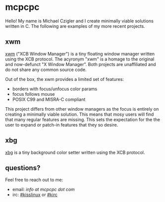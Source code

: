 # mcpcpc 

Hello! My name is Michael Czigler and I create minimally viable solutions written 
in C. The following are examples of my more recent projects.

## xwm

[xwm](https://github.com/mcpcpc/xwm) ("XCB Window Manager") is a tiny floating 
window manager written using the XCB protocol. The acyronym "xwm" is a homage 
to the original and now-defunct "X Window Manager". Both projects are 
unaffiliated and do not share any common source code.

Out of the box, the xwm provides a limited set of features:

* borders with focus/unfocus color params
* focus follows mouse
* POSIX C99 and MISRA-C compliant

This project differs from other window managers as the focus is entirely on 
creating a minimally viable solution. This means that mosy users will find that 
many regular features are missing. This sets the expectation for the the user to 
expand or patch-in features that they so desire.

## xbg

[xbg](https://github.com/mcpcpc/xbg) is a tiny background color setter written 
using the XCB protocol.

## questions?

Feel free to reach out to me:

* email: *info at mcpcpc dot com*
* irc: [#kisslinux](https://freenode.logbot.info/kisslinux) or [#kirc](https://freenode.logbot.info/kirc)
